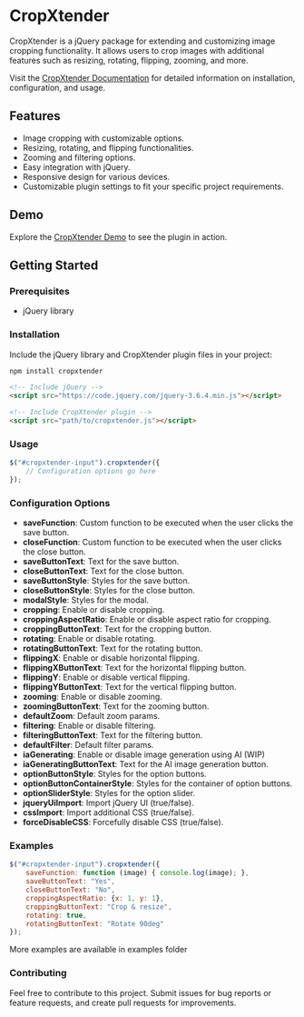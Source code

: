 # CropXtender

CropXtender is a jQuery package for extending and customizing image cropping functionality. It allows users to crop images with additional features such as resizing, rotating, flipping, zooming, and more.

Visit the [CropXtender Documentation](https://wintxer.github.io/cropXtender-doc/docs.html) for detailed information on installation, configuration, and usage.

## Features

- Image cropping with customizable options.
- Resizing, rotating, and flipping functionalities.
- Zooming and filtering options.
- Easy integration with jQuery.
- Responsive design for various devices.
- Customizable plugin settings to fit your specific project requirements.

## Demo

Explore the [CropXtender Demo](https://wintxer.github.io/cropXtender-doc/editor.html) to see the plugin in action.


## Getting Started

### Prerequisites

- jQuery library

### Installation

Include the jQuery library and CropXtender plugin files in your project:

```bash
npm install cropxtender
```
```html
<!-- Include jQuery -->
<script src="https://code.jquery.com/jquery-3.6.4.min.js"></script>

<!-- Include CropXtender plugin -->
<script src="path/to/cropxtender.js"></script>
```

### Usage

```javascript
$("#cropxtender-input").cropxtender({
    // Configuration options go here
});
```

### Configuration Options

- **saveFunction**: Custom function to be executed when the user clicks the save button.
- **closeFunction**: Custom function to be executed when the user clicks the close button.
- **saveButtonText**: Text for the save button.
- **closeButtonText**: Text for the close button.
- **saveButtonStyle**: Styles for the save button.
- **closeButtonStyle**: Styles for the close button.
- **modalStyle**: Styles for the modal.
- **cropping**: Enable or disable cropping.
- **croppingAspectRatio**: Enable or disable aspect ratio for cropping.
- **croppingButtonText**: Text for the cropping button.
- **rotating**: Enable or disable rotating.
- **rotatingButtonText**: Text for the rotating button.
- **flippingX**: Enable or disable horizontal flipping.
- **flippingXButtonText**: Text for the horizontal flipping button.
- **flippingY**: Enable or disable vertical flipping.
- **flippingYButtonText**: Text for the vertical flipping button.
- **zooming**: Enable or disable zooming.
- **zoomingButtonText**: Text for the zooming button.
- **defaultZoom**: Default zoom params.
- **filtering**: Enable or disable filtering.
- **filteringButtonText**: Text for the filtering button.
- **defaultFilter**: Default filter params.
- **iaGenerating**: Enable or disable image generation using AI (WIP)
- **iaGeneratingButtonText**: Text for the AI image generation button.
- **optionButtonStyle**: Styles for the option buttons.
- **optionButtonContainerStyle**: Styles for the container of option buttons.
- **optionSliderStyle**: Styles for the option slider.
- **jqueryUiImport**: Import jQuery UI (true/false).
- **cssImport**: Import additional CSS (true/false).
- **forceDisableCSS**: Forcefully disable CSS (true/false).

### Examples

```javascript
$("#cropxtender-input").cropxtender({
    saveFunction: function (image) { console.log(image); },
    saveButtonText: "Yes",
    closeButtonText: "No",
    croppingAspectRatio: {x: 1, y: 1},
    croppingButtonText: "Crop & resize",
    rotating: true,
    rotatingButtonText: "Rotate 90deg"
});
```

More examples are available in examples folder

### Contributing

Feel free to contribute to this project. Submit issues for bug reports or feature requests, and create pull requests for improvements.

